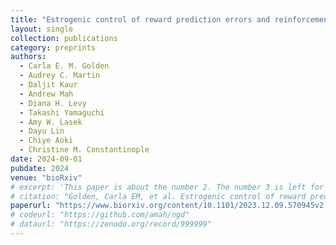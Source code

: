 ```yaml
---
title: "Estrogenic control of reward prediction errors and reinforcement learning"
layout: single
collection: publications
category: preprints
authors:
  - Carla E. M. Golden
  - Audrey C. Martin
  - Daljit Kaur
  - Andrew Mah
  - Diana H. Levy
  - Takashi Yamaguchi
  - Amy W. Lasek
  - Dayu Lin
  - Chiye Aoki
  - Christine M. Constantinople
date: 2024-09-01
pubdate: 2024
venue: "bioRxiv"
# excerpt: 'This paper is about the number 2. The number 3 is left for future work.'
# citation: "Golden, Carla EM, et al. Estrogenic control of reward prediction errors and reinforcement learning. bioRxiv (2023): 2023-12."
paperurl: "https://www.biorxiv.org/content/10.1101/2023.12.09.570945v2.full"
# codeurl: "https://github.com/amah/ngd"
# dataurl: "https://zenodo.org/record/999999"
---
```


